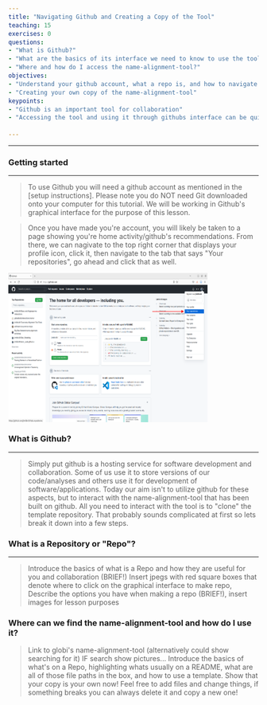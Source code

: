 ```yaml
---
title: "Navigating Github and Creating a Copy of the Tool"
teaching: 15
exercises: 0
questions:
- "What is Github?"
- "What are the basics of its interface we need to know to use the tool?"
- "Where and how do I access the name-alignment-tool?"
objectives:
- "Understand your github account, what a repo is, and how to navigate a repo"
- "Creating your own copy of the name-alignment-tool"
keypoints:
- "Github is an important tool for collaboration"
- "Accessing the tool and using it through githubs interface can be quite easy provided you can navigate the basics!"

---
```


-----

### Getting started
---------------------------------
> To use Github you will need a github account as mentioned in the [setup instructions]. Please note you do NOT need Git downloaded onto your computer for this tutorial. We will be working in Github's graphical interface for the purpose of this lesson. 

> Once you have made you're account, you will likely be taken to a page showing you're home activity/github's recommendations. From there, we can nagivate to the top right corner that displays your profile icon, click it, then navigate to the tab that says "Your repositories", go ahead and click that as well.
<img src="../fig/go-to-repo.png" height="300" align="middle" />

### What is Github? 
--------------------------------
> Simply put github is a hosting service for software development and collaboration. Some of us use it to store versions of our code/analyses and others use it for development of software/applications. Today our aim isn't to utilize github for these aspects, but to interact with the name-alignment-tool that has been built on github. All you need to interact with the tool is to "clone" the template repository. That probably sounds complicated at first so lets break it down into a few steps. 

### What is a Repository or "Repo"?
---------------------------------
> Introduce the basics of what is a Repo and how they are useful for you and collaboration (BRIEF!) 
> Insert jpegs with red square boxes that denote where to click on the graphical interface to make repo, 
> Describe the options you have when making a repo (BRIEF!), insert images for lesson purposes

### Where can we find the name-alignment-tool and how do I use it?
> Link to globi's name-alignment-tool (alternatively could show searching for it) IF search show pictures...
> Introduce the basics of what's on a Repo, highlighting whats usually on a README, what are all of those file paths in the box, and how to use a template.
> Show that your copy is your own now! Feel free to add files and change things, if something breaks you can always delete it and copy a new one! 
